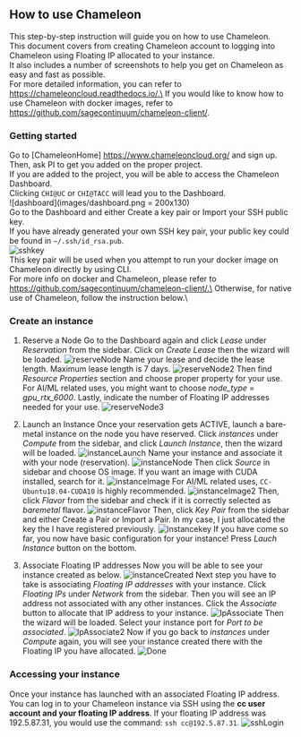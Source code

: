## How to use Chameleon

This step-by-step instruction will guide you on how to use Chameleon.\
This document covers from creating Chameleon account to logging into Chameleon using Floating IP allocated to your instance.\
It also includes a number of screenshots to help you get on Chameleon as easy and fast as possible.\
For more detailed information, you can refer to https://chameleoncloud.readthedocs.io/.\
If you would like to know how to use Chameleon with docker images, refer to https://github.com/sagecontinuum/chameleon-client/.

### Getting started

Go to [ChameleonHome] https://www.chameleoncloud.org/ and sign up. Then, ask PI to get you added on the proper project.\
If you are added to the project, you will be able to access the Chameleon Dashboard.\
Clicking ```CHI@UC``` or ```CHI@TACC``` will lead you to the Dashboard.\
![dashboard](images/dashboard.png = 200x130)
\
Go to the Dashboard and either Create a key pair or Import your SSH public key.\
If you have already generated your own SSH key pair, your public key could be found in ```~/.ssh/id_rsa.pub```.\
![sshkey](images/sshkey.png)
\
This key pair will be used when you attempt to run your docker image on Chameleon directly by using CLI.\
For more info on docker and Chameleon, please refer to https://github.com/sagecontinuum/chameleon-client/.\
Otherwise, for native use of Chameleon, follow the instruction below.\

### Create an instance

1. Reserve a Node
Go to the Dashboard again and click *Lease* under *Reservation* from the sidebar. Click on *Create Lease* then the wizard will be loaded.
![reserveNode](images/reserveNode.png)
Name your lease and decide the lease length. Maximum lease length is 7 days. 
![reserveNode2](images/reserveNode2.png)
Then find *Resource Properties* section and choose proper property for your use. For AI/ML related uses, you might want to choose *node_type* = *gpu_rtx_6000*.
Lastly, indicate the number of Floating IP addresses needed for your use.
![reserveNode3](images/reserveNode3.png)

2. Launch an Instance
Once your reservation gets ACTIVE, launch a bare-metal instance on the node you have reserved.
Click *instances* under *Compute* from the sidebar, and click *Launch Instance*, then the wizard will be loaded.
![instanceLaunch](images/instanceLaunch.png)
Name your instance and associate it with your node (reservation). 
![instanceNode](images/instanceNode.png)
Then click *Source* in sidebar and choose OS image. If you want an image with CUDA installed, search for it. 
![instanceImage](images/instanceImage.png)
For AI/ML related uses, ```CC-Ubuntu18.04-CUDA10``` is highly recommended.
![instanceImage2](images/instanceImage2.png)
Then, click *Flavor* from the sidebar and check if it is correctly selected as *baremetal* flavor.
![instanceFlavor](images/instanceFlavor.png)
Then, click *Key Pair* from the sidebar and either Create a Pair or Import a Pair. In my case, I just allocated the key the I have registered previously.
![instancekey](images/instancekey.png)
If you have come so far, you now have basic configuration for your instance! 
Press *Lauch Instance* button on the bottom.

3. Associate Floating IP addresses
Now you will be able to see your instance created as below.
![instanceCreated](images/instanceCreated.png)
Next step you have to take is associating *Floating IP addresses* with your instance.
Click *Floating IPs* under *Network* from the sidebar. Then you will see an IP address not associated with any other instances. Click the *Associate* button to allocate that IP address to your instance.
![IpAssociate](images/IpAssociate.png)
Then the wizard will be loaded. Select your instance port for *Port to be associated*.
![IpAssociate2](images/IpAssociate2.png)
Now if you go back to *instances* under *Compute* again, you will see your instance created there with the Floating IP you have allocated.
![Done](images/Done.png)

### Accessing your instance
Once your instance has launched with an associated Floating IP address.
You can log in to your Chameleon instance via SSH using the **cc user account and your floating IP address**. 
If your floating IP address was 192.5.87.31, you would use the command: ```ssh cc@192.5.87.31```.
![sshLogin](images/sshLogin.png)